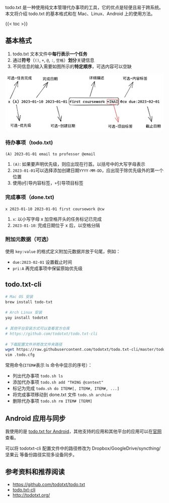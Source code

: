 
todo.txt 是一种使用纯文本管理代办事项的工具，它的优点是轻便且易于跨系统。本文将介绍 todo.txt 的基本格式和在 Mac、Linux、Android 上的使用方法。

<!--more-->
{{< toc >}}

## 基本格式

1. todo.txt 文本文件中**每行表示一个任务**
2. 通过**符号**（`()`, `+`, `@`, `:`, `空格`）**划分**关键信息
3. 不同信息的输入需要如图所示的**特定顺序**，可选内容可以空缺

![todo.txt 任务格式](https://github.com/JiagengDing/pictures/blob/main/uPic/todo.png?raw=true)

### 待办事项（todo.txt)

`(A) 2023-01-01 email to professor @email`

1. `(A)`: 如果要声明优先级，则应出现在行首。以括号中的大写字母表示
2. `2023-01-01`可以选择添加创建日期`YYYY-MM-DD`，应出现于除优先级外的第一个位置
3. 使用`@`引导内容标签，`+`引导项目标签

### 完成事项（done.txt)

`x 2023-01-10 2023-01-01 first coursework @cw`

1. `x`: 以小写字母 x 加空格开头的任务标记已完成
2. `2023-01-10`: 完成日期位于 x 后，以空格分隔

### 附加元数据（可选）

使用 `key:value` 的格式定义附加元数据并放于句尾，例如：

- `due:2023-02-01` 设置截止时间
- `pri:A` 再完成事项中保留原始优先级


## todo.txt-cli

```bash
# Mac OS 安装
brew install todo-txt

# Arch Linux 安装
yay install todotxt

# 其他平台安装方式可以查看官方仓库
# https://github.com/todotxt/todo.txt-cli

# 下载配置文件并修改文件夹路径
wget https://raw.githubusercontent.com/todotxt/todo.txt-cli/master/todo.cfg ~/.todo.cfg
vim .todo.cfg
```

常用命令(`ITEM#`表示 ls 命令中显示的序号）：

- 列出代办事项 `todo.sh ls`
- 添加代办事项 `todo.sh add "THING @context"`
- 标记为完成 `todo.sh do ITEM#[, ITEM#, ITEM#, ...]`
- 将完成事项移动到 done.txt 文件 `todo.sh archive`
- 删除代办事项 `todo.sh rm ITEM# [TERM]`


## Android 应用与同步

我使用的是 [todo.txt for Android](https://play.google.com/store/apps/details?id=net.c306.ttsuper&utm_source=c306_apps&utm_campaign=c306)，其他支持的应用和其他平台的应用可以在[官网](http://todotxt.org/)查看。

可以将 todotxt-cli 配置文件中的路径修改为 Dropbox/GoogleDrive/syncthing/坚果云 等备份路径实现多设备同步。


## 参考资料和推荐阅读

- https://github.com/todotxt/todo.txt
- [todo.txt-cli](https://github.com/todotxt/todo.txt-cli)
- http://todotxt.org/
